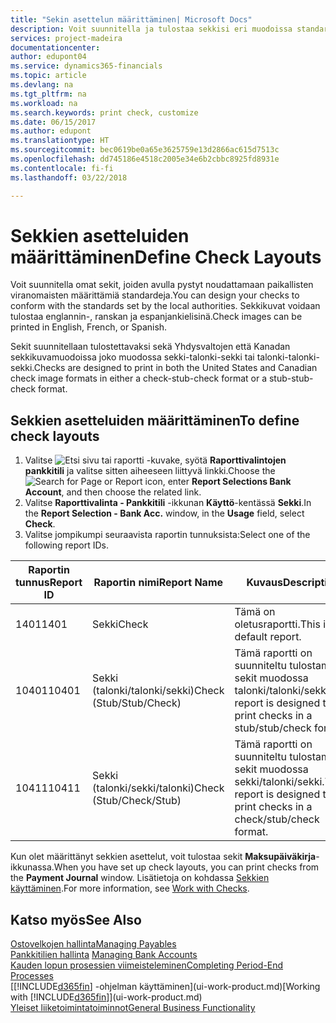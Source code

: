 ```yaml
---
title: "Sekin asettelun määrittäminen| Microsoft Docs"
description: Voit suunnitella ja tulostaa sekkisi eri muodoissa standardinmukaisia vaatimuksia noudattaen.
services: project-madeira
documentationcenter: 
author: edupont04
ms.service: dynamics365-financials
ms.topic: article
ms.devlang: na
ms.tgt_pltfrm: na
ms.workload: na
ms.search.keywords: print check, customize
ms.date: 06/15/2017
ms.author: edupont
ms.translationtype: HT
ms.sourcegitcommit: bec0619be0a65e3625759e13d2866ac615d7513c
ms.openlocfilehash: dd745186e4518c2005e34e6b2cbbc8925fd8931e
ms.contentlocale: fi-fi
ms.lasthandoff: 03/22/2018

---
```

# <a name="define-check-layouts"></a><span data-ttu-id="79e42-103">Sekkien asetteluiden määrittäminen</span><span class="sxs-lookup"><span data-stu-id="79e42-103">Define Check Layouts</span></span>
<span data-ttu-id="79e42-104">Voit suunnitella omat sekit, joiden avulla pystyt noudattamaan paikallisten viranomaisten määrittämiä standardeja.</span><span class="sxs-lookup"><span data-stu-id="79e42-104">You can design your checks to conform with the standards set by the local authorities.</span></span> <span data-ttu-id="79e42-105">Sekkikuvat voidaan tulostaa englannin-, ranskan ja espanjankielisinä.</span><span class="sxs-lookup"><span data-stu-id="79e42-105">Check images can be printed in English, French, or Spanish.</span></span>

<span data-ttu-id="79e42-106">Sekit suunnitellaan tulostettavaksi sekä Yhdysvaltojen että Kanadan sekkikuvamuodoissa joko muodossa sekki-talonki-sekki tai talonki-talonki-sekki.</span><span class="sxs-lookup"><span data-stu-id="79e42-106">Checks are designed to print in both the United States and Canadian check image formats in either a check-stub-check format or a stub-stub-check format.</span></span>

## <a name="to-define-check-layouts"></a><span data-ttu-id="79e42-107">Sekkien asetteluiden määrittäminen</span><span class="sxs-lookup"><span data-stu-id="79e42-107">To define check layouts</span></span>
1. <span data-ttu-id="79e42-108">Valitse ![Etsi sivu tai raportti](media/ui-search/search_small.png "Etsi sivu tai raportti -kuvake") -kuvake, syötä **Raporttivalintojen pankkitili** ja valitse sitten aiheeseen liittyvä linkki.</span><span class="sxs-lookup"><span data-stu-id="79e42-108">Choose the ![Search for Page or Report](media/ui-search/search_small.png "Search for Page or Report icon") icon, enter **Report Selections Bank Account**, and then choose the related link.</span></span>
2. <span data-ttu-id="79e42-109">Valitse **Raporttivalinta - Pankkitili** -ikkunan **Käyttö**-kentässä **Sekki**.</span><span class="sxs-lookup"><span data-stu-id="79e42-109">In the **Report Selection - Bank Acc.** window, in the **Usage** field, select **Check**.</span></span>
3. <span data-ttu-id="79e42-110">Valitse jompikumpi seuraavista raportin tunnuksista:</span><span class="sxs-lookup"><span data-stu-id="79e42-110">Select one of the following report IDs.</span></span>

| <span data-ttu-id="79e42-111">Raportin tunnus</span><span class="sxs-lookup"><span data-stu-id="79e42-111">Report ID</span></span> | <span data-ttu-id="79e42-112">Raportin nimi</span><span class="sxs-lookup"><span data-stu-id="79e42-112">Report Name</span></span> | <span data-ttu-id="79e42-113">Kuvaus</span><span class="sxs-lookup"><span data-stu-id="79e42-113">Description</span></span> |
| --- | --- | --- |
| <span data-ttu-id="79e42-114">1401</span><span class="sxs-lookup"><span data-stu-id="79e42-114">1401</span></span> |<span data-ttu-id="79e42-115">Sekki</span><span class="sxs-lookup"><span data-stu-id="79e42-115">Check</span></span> |<span data-ttu-id="79e42-116">Tämä on oletusraportti.</span><span class="sxs-lookup"><span data-stu-id="79e42-116">This is the default report.</span></span> |
| <span data-ttu-id="79e42-117">10401</span><span class="sxs-lookup"><span data-stu-id="79e42-117">10401</span></span> |<span data-ttu-id="79e42-118">Sekki (talonki/talonki/sekki)</span><span class="sxs-lookup"><span data-stu-id="79e42-118">Check (Stub/Stub/Check)</span></span> |<span data-ttu-id="79e42-119">Tämä raportti on suunniteltu tulostamaan sekit muodossa talonki/talonki/sekki.</span><span class="sxs-lookup"><span data-stu-id="79e42-119">This report is designed to print checks in a stub/stub/check format.</span></span> |
| <span data-ttu-id="79e42-120">10411</span><span class="sxs-lookup"><span data-stu-id="79e42-120">10411</span></span> |<span data-ttu-id="79e42-121">Sekki (talonki/sekki/talonki)</span><span class="sxs-lookup"><span data-stu-id="79e42-121">Check (Stub/Check/Stub)</span></span> |<span data-ttu-id="79e42-122">Tämä raportti on suunniteltu tulostamaan sekit muodossa sekki/talonki/sekki.</span><span class="sxs-lookup"><span data-stu-id="79e42-122">This report is designed to print checks in a check/stub/check format.</span></span> |

<span data-ttu-id="79e42-123">Kun olet määrittänyt sekkien asettelut, voit tulostaa sekit **Maksupäiväkirja**-ikkunassa.</span><span class="sxs-lookup"><span data-stu-id="79e42-123">When you have set up check layouts, you can print checks from the **Payment Journal** window.</span></span> <span data-ttu-id="79e42-124">Lisätietoja on kohdassa [Sekkien käyttäminen](payables-how-work-checks.md).</span><span class="sxs-lookup"><span data-stu-id="79e42-124">For more information, see [Work with Checks](payables-how-work-checks.md).</span></span>

## <a name="see-also"></a><span data-ttu-id="79e42-125">Katso myös</span><span class="sxs-lookup"><span data-stu-id="79e42-125">See Also</span></span>
[<span data-ttu-id="79e42-126">Ostovelkojen hallinta</span><span class="sxs-lookup"><span data-stu-id="79e42-126">Managing Payables</span></span>](payables-manage-payables.md)  
<span data-ttu-id="79e42-127">[Pankkitilien hallinta](bank-manage-bank-accounts.md) </span><span class="sxs-lookup"><span data-stu-id="79e42-127">[Managing Bank Accounts](bank-manage-bank-accounts.md) </span></span>  
[<span data-ttu-id="79e42-128">Kauden lopun prosessien viimeisteleminen</span><span class="sxs-lookup"><span data-stu-id="79e42-128">Completing Period-End Processes</span></span>](year-how-complete-period-end-processes.md)  
<span data-ttu-id="79e42-129">[[!INCLUDE[d365fin](includes/d365fin_md.md)] -ohjelman käyttäminen](ui-work-product.md)</span><span class="sxs-lookup"><span data-stu-id="79e42-129">[Working with [!INCLUDE[d365fin](includes/d365fin_md.md)]](ui-work-product.md)</span></span>  
[<span data-ttu-id="79e42-130">Yleiset liiketoimintatoiminnot</span><span class="sxs-lookup"><span data-stu-id="79e42-130">General Business Functionality</span></span>](ui-across-business-areas.md)


